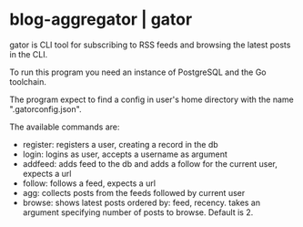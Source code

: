 # blog-aggregator | gator
gator is CLI tool for subscribing to RSS feeds and browsing the latest posts in the CLI.

To run this program you need an instance of PostgreSQL and the Go toolchain.

The program expect to find a config in user's home directory with the name ".gatorconfig.json".

The available commands are:
- register: registers a user, creating a record in the db
- login: logins as user, accepts a username as argument
- addfeed: adds feed to the db and adds a follow for the current user, expects a url
- follow: follows a feed, expects a url
- agg: collects posts from the feeds followed by current user
- browse: shows latest posts ordered by: feed, recency. takes an argument specifying number of posts to browse. Default is 2.

